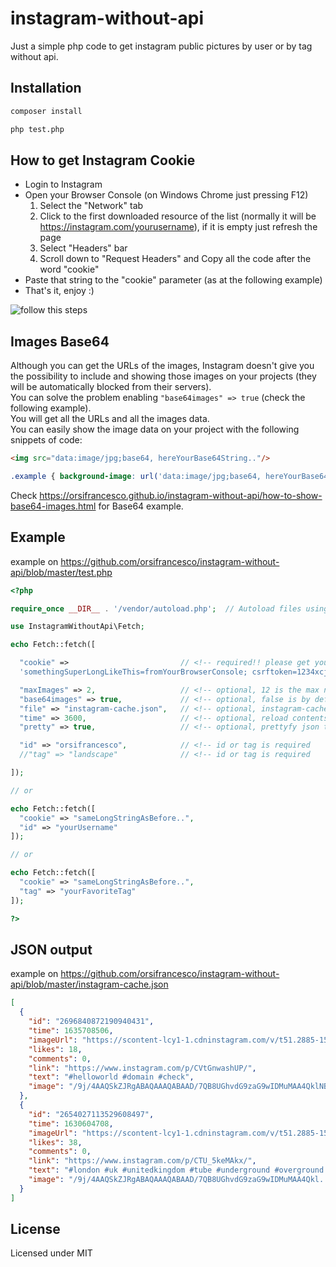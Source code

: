 # instagram-without-api

Just a simple php code to get instagram public pictures by user or by tag without api.

## Installation

```bash
composer install

php test.php
```

## How to get Instagram Cookie

- Login to Instagram
- Open your Browser Console (on Windows Chrome just pressing F12)
  1. Select the "Network" tab
  2. Click to the first downloaded resource of the list (normally it will be https://instagram.com/yourusername), if it is empty just refresh the page 
  3. Select "Headers" bar
  4. Scroll down to "Request Headers" and Copy all the code after the word "cookie"
- Paste that string to the "cookie" parameter (as at the following example)
- That's it, enjoy :)

![follow this steps](https://user-images.githubusercontent.com/6490641/140643878-d96877a4-b8ac-402d-a977-681f6dda83f4.png "follow this steps")

## Images Base64
Although you can get the URLs of the images, Instagram doesn't give you the possibility to include and showing those images on your projects (they will be automatically blocked from their servers).\
You can solve the problem enabling `"base64images" => true` (check the following example).\
You will get all the URLs and all the images data.\
You can easily show the image data on your project with the following snippets of code:

```html
<img src="data:image/jpg;base64, hereYourBase64String.."/>
```
```css
.example { background-image: url('data:image/jpg;base64, hereYourBase64String..'); }
```

Check https://orsifrancesco.github.io/instagram-without-api/how-to-show-base64-images.html for Base64 example.

## Example
example on https://github.com/orsifrancesco/instagram-without-api/blob/master/test.php

```php
<?php

require_once __DIR__ . '/vendor/autoload.php';  // Autoload files using Composer autoload

use InstagramWithoutApi\Fetch;

echo Fetch::fetch([

  "cookie" =>                         // <!-- required!! please get your cookie from your browser console
  'somethingSuperLongLikeThis=fromYourBrowserConsole; csrftoken=1234xcj5; fbm_124024574287414=base_domain=.instagram.com; shbid="12383\0543952162074\054166446......."',

  "maxImages" => 2,                   // <!-- optional, 12 is the max number
  "base64images" => true,             // <!-- optional, false is by default, includes images base64 in the json output, it is pretty heavy
  "file" => "instagram-cache.json",   // <!-- optional, instagram-cache.json is by default
  "time" => 3600,                     // <!-- optional, reload contents after 3600 seconds by default
  "pretty" => true,                   // <!-- optional, prettyfy json true/false

  "id" => "orsifrancesco",            // <!-- id or tag is required
  //"tag" => "landscape"              // <!-- id or tag is required

]);

// or

echo Fetch::fetch([
  "cookie" => "sameLongStringAsBefore..",
  "id" => "yourUsername"
]); 

// or

echo Fetch::fetch([
  "cookie" => "sameLongStringAsBefore..",
  "tag" => "yourFavoriteTag"
]);

?>
```

## JSON output
example on https://github.com/orsifrancesco/instagram-without-api/blob/master/instagram-cache.json

```json
[
  {
    "id": "2696840872190940431",
    "time": 1635708506,
    "imageUrl": "https://scontent-lcy1-1.cdninstagram.com/v/t51.2885-15/e35/p1080x1080/249938862_1214260935751176_32...",
    "likes": 18,
    "comments": 0,
    "link": "https://www.instagram.com/p/CVtGnwashUP/",
    "text": "#helloworld #domain #check",
    "image": "/9j/4AAQSkZJRgABAQAAAQABAAD/7QB8UGhvdG9zaG9wIDMuMAA4QklNBAQAAAAAAGA............."
  },
  {
    "id": "2654027113529608497",
    "time": 1630604708,
    "imageUrl": "https://scontent-lcy1-1.cdninstagram.com/v/t51.2885-15/e35/p1080x1080/241221239_8640769...",
    "likes": 38,
    "comments": 0,
    "link": "https://www.instagram.com/p/CTU_5keMAkx/",
    "text": "#london #uk #unitedkingdom #tube #underground #overground #sunrise #morning #morningvibes #sky #metro #line #prospective",
    "image": "/9j/4AAQSkZJRgABAQAAAQABAAD/7QB8UGhvdG9zaG9wIDMuMAA4Qkl..........."
  }
]
```

## License

Licensed under MIT